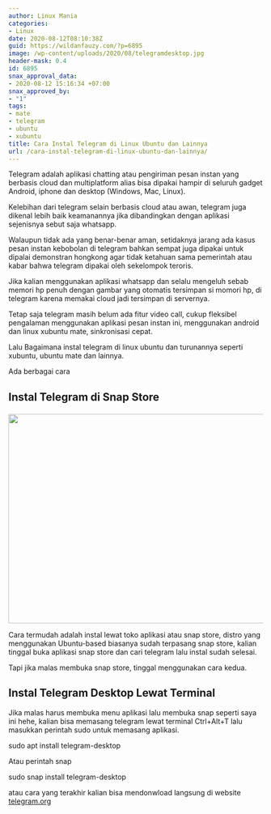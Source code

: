 ```yaml
---
author: Linux Mania
categories:
- Linux
date: 2020-08-12T08:10:38Z
guid: https://wildanfauzy.com/?p=6895
image: /wp-content/uploads/2020/08/telegramdesktop.jpg
header-mask: 0.4
id: 6895
snax_approval_data:
- 2020-08-12 15:16:34 +07:00
snax_approved_by:
- "1"
tags:
- mate
- telegram
- ubuntu
- xubuntu
title: Cara Instal Telegram di Linux Ubuntu dan Lainnya
url: /cara-instal-telegram-di-linux-ubuntu-dan-lainnya/
---
```


Telegram adalah aplikasi chatting atau pengiriman pesan instan yang berbasis cloud dan multiplatform alias bisa dipakai hampir di seluruh gadget Android, iphone dan desktop (Windows, Mac, Linux).

Kelebihan dari telegram selain berbasis cloud atau awan, telegram juga dikenal lebih baik keamanannya jika dibandingkan dengan aplikasi sejenisnya sebut saja whatsapp.

Walaupun tidak ada yang benar-benar aman, setidaknya jarang ada kasus pesan instan kebobolan di telegram bahkan sempat juga dipakai untuk dipalai demonstran hongkong agar tidak ketahuan sama pemerintah atau kabar bahwa telegram dipakai oleh sekelompok teroris.

Jika kalian menggunakan aplikasi whatsapp dan selalu mengeluh sebab memori hp penuh dengan gambar yang otomatis tersimpan si momori hp, di telegram karena memakai cloud jadi tersimpan di servernya.

Tetap saja telegram masih belum ada fitur video call, cukup fleksibel pengalaman menggunakan aplikasi pesan instan ini, menggunakan android dan linux xubuntu mate, sinkronisasi cepat.

Lalu Bagaimana instal telegram di linux ubuntu dan turunannya seperti xubuntu, ubuntu mate dan lainnya.

Ada berbagai cara

## Instal Telegram di Snap Store<figure class="wp-block-image size-large">

<img loading="lazy" width="670" height="414" src="https://i1.wp.com/wildanfauzy.com/wp-content/uploads/2020/08/telegram-snap-store.png?resize=670%2C414&#038;ssl=1" alt="" class="wp-image-6893" data-recalc-dims="1" /> </figure> 

Cara termudah adalah instal lewat toko aplikasi atau snap store, distro yang menggunakan Ubuntu-based biasanya sudah terpasang snap store, kalian tinggal buka aplikasi snap store dan cari telegram lalu instal sudah selesai.

Tapi jika malas membuka snap store, tinggal menggunakan cara kedua.

## Instal Telegram Desktop Lewat Terminal

Jika malas harus membuka menu aplikasi lalu membuka snap seperti saya ini hehe, kalian bisa memasang telegram lewat terminal Ctrl+Alt+T lalu masukkan perintah sudo untuk memasang aplikasi.

sudo apt install telegram-desktop

Atau perintah snap

sudo snap install telegram-desktop

atau cara yang terakhir kalian bisa mendonwload langsung di website [telegram.org](https://desktop.telegram.org/)